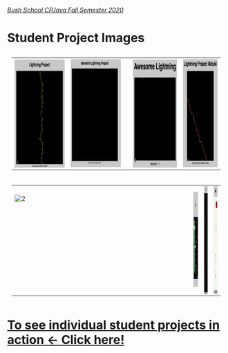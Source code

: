 [_Bush School CPJava Fall Semester 2020_](https://chandrunarayan.github.io/cpjava/)


# Student Project Images

<table style="padding:10px">
<tr>
    
 
  <td>
    <img src="./giftable/gus.gif" align="right" alt="2" width = 231px height = 250px>
  </td>

  <td>
    <img src="./giftable/hannah.gif" alt="3" width = 232px height = 250px>
  <td>

  <td> 
    <img src="./giftable/roman.gif" align="right" alt="2" width = 204px height = 250px>
  </td>

  <td>
    <img src="./giftable/mizuki.gif" alt="3" width = 161px height = 250px>
  </td>

<table style="padding:10px">
<tr>


  <td>
    <img src="./giftable/zubin.gif" align="right" alt="2" width = 400px height = 210px>
  </td>


  <td> 
    <img src="./giftable/chloe.gif"  alt="1" width = 400px height = 220px >
  </td>
  
  <td>
    <img src="./giftable/isaac.gif" align="right" alt="2" width = 321px height = 250px>
  </td>

  <td>
    <img src="./giftable/sally.gif" align="right" alt="2" width = 321px height = 250px>
  </td>

</tr>
</table>


# [To see individual student projects in action <- Click here!](./student-githubs.html)